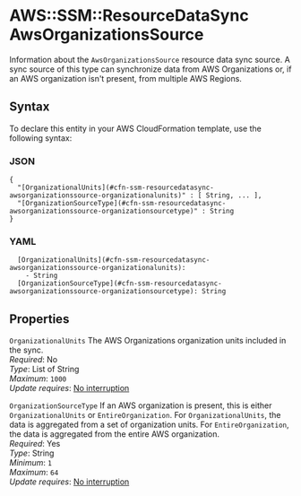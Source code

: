 # AWS::SSM::ResourceDataSync AwsOrganizationsSource<a name="aws-properties-ssm-resourcedatasync-awsorganizationssource"></a>

Information about the `AwsOrganizationsSource` resource data sync source\. A sync source of this type can synchronize data from AWS Organizations or, if an AWS organization isn't present, from multiple AWS Regions\.

## Syntax<a name="aws-properties-ssm-resourcedatasync-awsorganizationssource-syntax"></a>

To declare this entity in your AWS CloudFormation template, use the following syntax:

### JSON<a name="aws-properties-ssm-resourcedatasync-awsorganizationssource-syntax.json"></a>

```
{
  "[OrganizationalUnits](#cfn-ssm-resourcedatasync-awsorganizationssource-organizationalunits)" : [ String, ... ],
  "[OrganizationSourceType](#cfn-ssm-resourcedatasync-awsorganizationssource-organizationsourcetype)" : String
}
```

### YAML<a name="aws-properties-ssm-resourcedatasync-awsorganizationssource-syntax.yaml"></a>

```
  [OrganizationalUnits](#cfn-ssm-resourcedatasync-awsorganizationssource-organizationalunits): 
    - String
  [OrganizationSourceType](#cfn-ssm-resourcedatasync-awsorganizationssource-organizationsourcetype): String
```

## Properties<a name="aws-properties-ssm-resourcedatasync-awsorganizationssource-properties"></a>

`OrganizationalUnits`  <a name="cfn-ssm-resourcedatasync-awsorganizationssource-organizationalunits"></a>
The AWS Organizations organization units included in the sync\.  
*Required*: No  
*Type*: List of String  
*Maximum*: `1000`  
*Update requires*: [No interruption](https://docs.aws.amazon.com/AWSCloudFormation/latest/UserGuide/using-cfn-updating-stacks-update-behaviors.html#update-no-interrupt)

`OrganizationSourceType`  <a name="cfn-ssm-resourcedatasync-awsorganizationssource-organizationsourcetype"></a>
If an AWS organization is present, this is either `OrganizationalUnits` or `EntireOrganization`\. For `OrganizationalUnits`, the data is aggregated from a set of organization units\. For `EntireOrganization`, the data is aggregated from the entire AWS organization\.  
*Required*: Yes  
*Type*: String  
*Minimum*: `1`  
*Maximum*: `64`  
*Update requires*: [No interruption](https://docs.aws.amazon.com/AWSCloudFormation/latest/UserGuide/using-cfn-updating-stacks-update-behaviors.html#update-no-interrupt)
